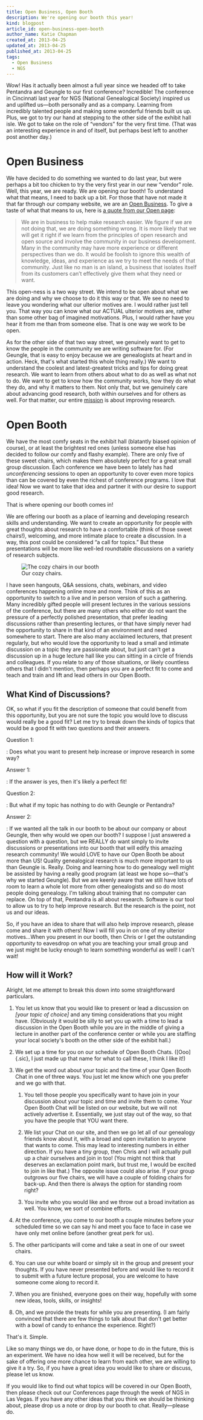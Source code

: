 ```yaml
---
title: Open Business, Open Booth
description: We're opening our booth this year!
kind: blogpost
article_id: open-business-open-booth
author_name: Katie Chapman
created_at: 2013-04-25
updated_at: 2013-04-25
published_at: 2013-04-25
tags:
  - Open Business
  - NGS
---
```


Wow! Has it actually been almost a full year since we headed off to take
Pentandra and Geungle to our first conference? Incredible! The conference in
Cincinnati last year for NGS (National Genealogical Society) inspired us and
uplifted us—both personally and as a company. Learning from incredibly
talented people and making some wonderful friends built us up. Plus, we got to
try our hand at stepping to the other side of the exhibit hall isle. We got to
take on the role of “vendors” for the very first time. (That was an interesting
experience in and of itself, but perhaps best left to another post another
day.)

<!--MORE-->

# Open Business

We have decided to do something we wanted to do last year, but were perhaps a
bit too chicken to try the very first year in our new “vendor” role. Well, this
year, we are ready. We are opening our booth! To understand what that means, I
need to back up a bit. For those that have not made it that far through our
company website, we are an [Open Business](/open/business). To give a taste of
what that means to us, here is [a quote from our Open page](/open/#p[WaiJln],h[WaiJln,1,2,3,4,5]):

<div class="bq grab">

> We are in business to help make research easier. We figure if we are not
> doing that, we are doing something wrong. It is more likely that we will get
> it right if we learn from the principles of open research and open source and
> involve the community in our business development. Many in the community may
> have more experience or different perspectives than we do. It would be
> foolish to ignore this wealth of knowledge, ideas, and experience as we try
> to meet the needs of that community. Just like no man is an island, a
> business that isolates itself from its customers can’t effectively give them
> what they need or want.

</div>

This open-ness is a two way street. We intend to be open about what we are
doing and why we choose to do it this way or that. We see no need to leave you
wondering what our ulterior motives are. I would rather just tell you. That way
you can know what our ACTUAL ulterior motives are, rather than some other bag
of imagined motivations. Plus, I would rather have you hear it from me than
from someone else. That is one way we work to be open.

As for the other side of that two way street, we genuinely want to get to know
the people in the community we are writing software for. (For Geungle, that is
easy to enjoy because we are genealogists at heart and in action. Heck, that's
what started this whole thing really.) We want to understand the coolest and
latest-greatest tricks and tips for doing great research. We want to learn from
others about what to do as well as what not to do. We want to get to know how
the community works, how they do what they do, and why it matters to them. Not
only that, but we genuinely care about advancing good research, both within
ourselves and for others as well. For that matter, our entire
[mission] is about improving research.

# Open Booth

We have the most comfy seats in the exhibit hall (blatantly biased opinion of
course), or at least the brightest red ones (unless someone else has decided
to follow our comfy and flashy example). There are only five of these sweet
chairs, which makes them absolutely perfect for a great small group discussion.
Each conference we have been to lately has had _unconferencing_ sessions to
open an opportunity to cover even more topics than can be covered by even the
richest of conference programs. I love that idea! Now we want to take that idea
and partner it with our desire to support good research.

That is where opening our booth comes in!

We are offering our booth as a place of learning and developing research skills
and understanding. We want to create an opportunity for people with great
thoughts about research to have a comfortable (think of those sweet chairs!),
welcoming, and more intimate place to create a discussion. In a way, this post
could be considered “a call for topics.” But these presentations will be more
like well-led roundtable discussions on a variety of research subjects.

<figure class="img">
  <img class="static" alt="The cozy chairs in our booth" src="booth_chairs.jpg" />
  <figcaption>Our cozy chairs.</figcaption>
</figure>

I have seen hangouts, Q&A sessions, chats, webinars, and video conferences
happening online more and more. Think of this as an opportunity to switch to a
live and in person version of such a gathering. Many incredibly gifted people
will present lectures in the various sessions of the conference, but there are
many others who either do not want the pressure of a perfectly polished
presentation, that prefer leading discussions rather than presenting lectures,
or that have simply never had the opportunity to share in that kind of an
environment and need somewhere to start. There are also many acclaimed
lecturers, that present regularly, but who would love the opportunity to lead a
small and intimate discussion on a topic they are passionate about, but just
can't get a discussion up in a huge lecture hall like you can sitting in a
circle of friends and colleagues. If you relate to any of those situations, or
likely countless others that I didn't mention, then perhaps you are a perfect
fit to come and teach and train and lift and lead others in our Open Booth.

## What Kind of Discussions?


OK, so what if you fit the description of someone that could benefit from this
opportunity, but you are not sure the topic you would love to discuss would
really be a good fit? Let me try to break down the kinds of topics that would
be a good fit with two questions and their answers.

Question 1:

: Does what you want to present help increase or improve research in some way?

Answer 1:

: If the answer is yes, then it's likely a perfect fit!

Question 2:

: But what if my topic has nothing to do with Geungle or Pentandra?

Answer 2:

: If we wanted all the talk in our booth to be about our company or about
Geungle, then why would we open our booth? I suppose I just answered a question
with a question, but we REALLY do want simply to invite discussions or
presentations into our booth that will edify this amazing research community!
We would LOVE to have our Open Booth be about more than US! Quality
genealogical research is much more important to us than Geungle is. Really.
Doing and learning how to do genealogy well might be assisted by having a
really good program (at least we hope so—that's why we started Geungle). But
we are keenly aware that we still have lots of room to learn a whole lot more
from other genealogists and so do most people doing genealogy. I'm talking
about training that no computer can replace. On top of that, Pentandra is all
about research. Software is our tool to allow us to try to help improve
research. But the research is the point, not us and our ideas.

So, if you have an idea to share that will also help improve research, please
come and share it with others! Now I will fill you in on one of my ulterior
motives...When you present in our booth, then Chris or I get the outstanding
opportunity to eavesdrop on what you are teaching your small group and we just
might be lucky enough to learn something wonderful as well! I can't wait!

## How will it Work?

Alright, let me attempt to break this down into some straightforward
particulars.

1. You let us know that you would like to present or lead a discussion on
   _\[your topic of choice\]_ and any timing considerations that you might
   have. (Obviously it would be silly to set you up with a time to lead a
   discussion in the Open Booth while you are in the middle of giving a lecture
   in another part of the conference center or while you are staffing your
   local society's booth on the other side of the exhibit hall.)

2. We set up a time for you on our schedule of Open Booth Chats. ([Ooo]{.sic},
   I just made up that name for what to call these, I think I like it!)

3. We get the word out about your topic and the time of your Open Booth Chat in
   one of three ways. You just let me know which one you prefer and we go with
   that.

     1. You tell those people you specifically want to have join in your
        discussion about your topic and time and invite them to come. Your Open
        Booth Chat will be listed on our website, but we will not actively
        advertise it. Essentially, we just stay out of the way, so that you
        have the people that YOU want there.

     2. We list your Chat on our site, and then we go let all of our genealogy
        friends know about it, with a broad and open invitation to anyone that
        wants to come. This may lead to interesting numbers in either
        direction. If you have a tiny group, then Chris and I will actually
        pull up a chair ourselves and join in too! (You might not think that
        deserves an exclamation point mark, but trust me, I would be excited to
        join in like that.) The opposite issue could also arise. If your group
        outgrows our five chairs, we will have a couple of folding chairs for
        back-up. And then there is always the option for standing room right?

     3. You invite who you would like and we throw out a broad invitation as
        well. You know, we sort of combine efforts.

4. At the conference, you come to our booth a couple minutes before your
   scheduled time so we can say hi and meet you face to face in case we have
   only met online before (another great perk for us).

5. The other participants will come and take a seat in one of our sweet chairs.

6. You can use our white board or simply sit in the group and present your
   thoughts. If you have never presented before and would like to record it to
   submit with a future lecture proposal, you are welcome to have someone come
   along to record it.

7. When you are finished, everyone goes on their way, hopefully with some new
   ideas, tools, skills, or insights!

8. Oh, and we provide the treats for while you are presenting. (I am fairly
   convinced that there are few things to talk about that don't get better with
   a bowl of candy to enhance the experience. Right?)

That's it. Simple.

Like so many things we do, or have done, or hope to do in the future, this is
an experiment. We have no idea how well it will be received, but for the sake
of offering one more chance to learn from each other, we are willing to give it
a try. So, if you have a great idea you would like to share or discuss, please
let us know.

If you would like to find out what topics will be covered in our Open Booth,
then please check out our Conferences page through the week of NGS in Las
Vegas. If you have any other ideas that you think we should be thinking about,
please drop us a note or drop by our booth to chat. Really—please do.

[mission]: </company/#sec:mission>
